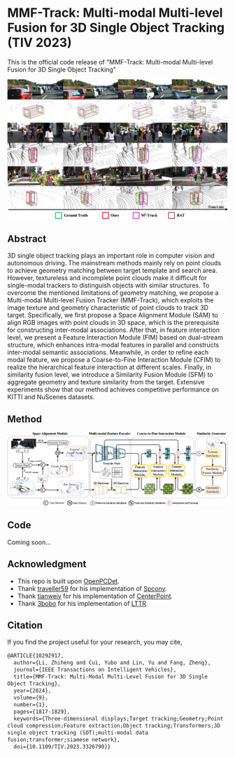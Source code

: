 # MMF-Track: Multi-modal Multi-level Fusion for 3D Single Object Tracking (TIV 2023)

This is the official code release of "MMF-Track: Multi-modal Multi-level Fusion for 3D Single Object Tracking"

![](https://github.com/LeoZhiheng/MMF-Tracker/blob/main/Picture/Quantitative_results.png)

## Abstract
3D single object tracking plays an important role in computer vision and autonomous driving. The mainstream methods mainly rely on point clouds to achieve geometry matching between target template and search area. However, textureless and incomplete point clouds make it difficult for single-modal trackers to distinguish objects with similar structures. To overcome the mentioned limitations of geometry matching, we propose a Multi-modal Multi-level Fusion Tracker (MMF-Track), which exploits the image texture and geometry characteristic of point clouds to track 3D target. Specifically, we first propose a Space Alignment Module (SAM) to align RGB images with point clouds in 3D space, which is the prerequisite for constructing inter-modal associations. After that, in feature interaction level, we present a Feature Interaction Module (FIM) based on dual-stream structure, which enhances intra-modal features in parallel and constructs inter-modal semantic associations. Meanwhile, in order to refine each modal feature, we propose a Coarse-to-Fine Interaction Module (CFIM) to realize the hierarchical feature interaction at different scales. Finally, in similarity fusion level, we introduce a Similarity Fusion Module (SFM) to aggregate geometry and texture similarity from the target. Extensive experiments show that our method achieves competitive performance on KITTI and NuScenes datasets.

## Method

![](https://github.com/LeoZhiheng/MMF-Tracker/blob/main/Picture/MMF-Track.png)


## Code
Coming soon...


## Acknowledgment
- This repo is built upon [OpenPCDet](https://github.com/open-mmlab/OpenPCDet).
- Thank [traveller59](https://github.com/traveller59) for his implementation of [Spconv](https://github.com/traveller59/spconv).
- Thank [tianweiy](https://github.com/tianweiy) for his implementation of [CenterPoint](https://github.com/tianweiy/CenterPoint).
- Thank [3bobo](https://github.com/3bobo) for his implementation of [LTTR](https://github.com/3bobo/lttr).

## Citation
If you find the project useful for your research, you may cite,

```
@ARTICLE{10292917,
  author={Li, Zhiheng and Cui, Yubo and Lin, Yu and Fang, Zheng},
  journal={IEEE Transactions on Intelligent Vehicles}, 
  title={MMF-Track: Multi-Modal Multi-Level Fusion for 3D Single Object Tracking}, 
  year={2024},
  volume={9},
  number={1},
  pages={1817-1829},
  keywords={Three-dimensional displays;Target tracking;Geometry;Point cloud compression;Feature extraction;Object tracking;Transformers;3D single object tracking (SOT);multi-modal data fusion;transformer;siamese network},
  doi={10.1109/TIV.2023.3326790}}
```
